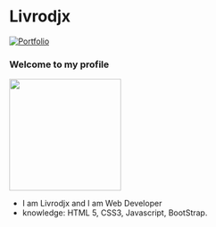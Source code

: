 # Livrodjx

[![Portfolio](https://img.shields.io/badge/Portfolio-black.svg?style=for-the-badge&logo=portfolio)](http://livrodjx.ga/?i=1)

### Welcome to my profile 

<img style="margin: auto;" src="https://hackernoon.com/images/f2px36fy.gif" height="200">

- I am Livrodjx and I am Web Developer
- knowledge: HTML 5, CSS3, Javascript, BootStrap.
